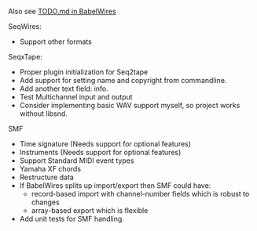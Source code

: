 Also see [TODO.md in BabelWires](https://github.com/Malcohol/BabelWires/blob/main/TODO.md)

SeqWires:
* Support other formats

SeqxTape:
* Proper plugin initialization for Seq2tape
* Add support for setting name and copyright from commandline.
* Add another text field: info.
* Test Multichannel input and output
* Consider implementing basic WAV support myself, so project works without libsnd.

SMF
* Time signature (Needs support for optional features)
* Instruments (Needs support for optional features)
* Support Standard MIDI event types
* Yamaha XF chords
* Restructure data
* If BabelWires splits up import/export then SMF could have:
  - record-based import with channel-number fields which is robust to changes
  - array-based export which is flexible
* Add unit tests for SMF handling.
